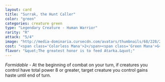 ```yaml
---
layout: card
title: "Surrak, the Hunt Caller"
color: "green"
categories: creature green
type: "Legendary Creature - Human Warrior"
rarity: "R"
attack: "5/4"
image: "http://media-dominaria.cursecdn.com/avatars/thumbnails/68/228/200/283/635616722920124391.png"
cost: "<span class='Colorless Mana'>2</span><span class='Green Mana'>G</span><span class='Green Mana'>G</span>"
flavor: "&quot;The greatest honor is to feed Atarka.&quot;"
---
```


<em>Formidable</em> - At the beginning of combat on your turn, if creatures you control have total power 8 or greater, target creature you control gains haste until end of turn.
